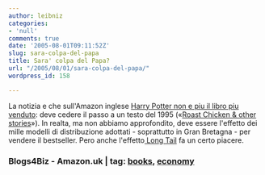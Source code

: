 ```yaml
---
author: leibniz
categories:
- 'null'
comments: true
date: '2005-08-01T09:11:52Z'
slug: sara-colpa-del-papa
title: Sara' colpa del Papa?
url: "/2005/08/01/sara-colpa-del-papa/"
wordpress_id: 158

---
```

La notizia e che sull'Amazon inglese [Harry Potter non e piu il libro piu venduto](https://www.blogs4biz.info/index.php?title=harry_potter_battuto_dalla_long_tail&more=1&c=1&tb=1&pb=1): deve cedere il passo a un testo del 1995 («[Roast Chicken & other stories](https://www.amazon.co.uk/exec/obidos/ASIN/009187100X/ref=br_lf_li_1_1/202-0184030-8600655)»).
In realta, ma non abbiamo approfondito, deve essere l'effetto dei mille
modelli di distribuzione adottati - soprattutto in Gran Bretagna - per
vendere il bestseller. Pero anche l'effetto[ Long Tail](https://www.blogs4biz.info/index.php?title=the_long_tail&more=1&c=1&tb=1&pb=1) fa un certo piacere.  



### Blogs4Biz - Amazon.uk | tag: [books](https://www.technorati.com/tags/books), [economy](https://www.technorati.com/tags/economy)

